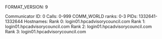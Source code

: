 FORMAT_VERSION: 9

Communicator ID: 0
Calls: 0-999
COMM_WORLD ranks: 0-3
PIDs: 1332641-1332644
Hostnames:
	Rank 0: login01.hpcadvisorycouncil.com
	Rank 1: login01.hpcadvisorycouncil.com
	Rank 2: login01.hpcadvisorycouncil.com
	Rank 3: login01.hpcadvisorycouncil.com
